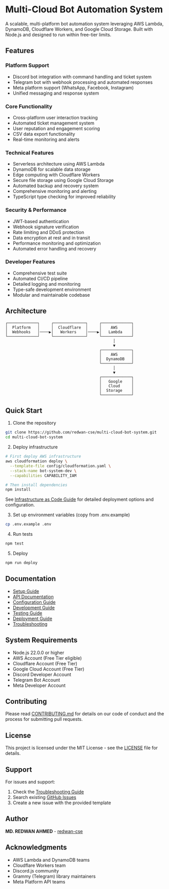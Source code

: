 # Multi-Cloud Bot Automation System

A scalable, multi-platform bot automation system leveraging AWS Lambda, DynamoDB, Cloudflare Workers, and Google Cloud Storage. Built with Node.js and designed to run within free-tier limits.

## Features

### Platform Support
- Discord bot integration with command handling and ticket system
- Telegram bot with webhook processing and automated responses
- Meta platform support (WhatsApp, Facebook, Instagram)
- Unified messaging and response system

### Core Functionality
- Cross-platform user interaction tracking
- Automated ticket management system
- User reputation and engagement scoring
- CSV data export functionality
- Real-time monitoring and alerts

### Technical Features
- Serverless architecture using AWS Lambda
- DynamoDB for scalable data storage
- Edge computing with Cloudflare Workers
- Secure file storage using Google Cloud Storage
- Automated backup and recovery system
- Comprehensive monitoring and alerting
- TypeScript type checking for improved reliability

### Security & Performance
- JWT-based authentication
- Webhook signature verification
- Rate limiting and DDoS protection
- Data encryption at rest and in transit
- Performance monitoring and optimization
- Automated error handling and recovery

### Developer Features
- Comprehensive test suite
- Automated CI/CD pipeline
- Detailed logging and monitoring
- Type-safe development environment
- Modular and maintainable codebase

## Architecture

```
┌─────────────┐     ┌──────────────┐     ┌─────────────┐
│  Platform   │     │  Cloudflare  │     │    AWS      │
│  Webhooks   │────▶│   Workers    │────▶│   Lambda    │
└─────────────┘     └──────────────┘     └─────────────┘
                                               │
                                               ▼
                                         ┌─────────────┐
                                         │    AWS      │
                                         │  DynamoDB   │
                                         └─────────────┘
                                               │
                                               ▼
                                         ┌─────────────┐
                                         │   Google    │
                                         │   Cloud     │
                                         │  Storage    │
                                         └─────────────┘
```

## Quick Start

1. Clone the repository
```bash
git clone https://github.com/redwan-cse/multi-cloud-bot-system.git
cd multi-cloud-bot-system
```

2. Deploy infrastructure
```bash
# First deploy AWS infrastructure
aws cloudformation deploy \
  --template-file config/cloudformation.yaml \
  --stack-name bot-system-dev \
  --capabilities CAPABILITY_IAM

# Then install dependencies
npm install
```

See [Infrastructure as Code Guide](./docs/Deployment.md#infrastructure-as-code-cloudformation) for detailed deployment options and configuration.

3. Set up environment variables (copy from .env.example)
```bash
cp .env.example .env
```

4. Run tests
```bash
npm test
```

5. Deploy
```bash
npm run deploy
```

## Documentation

- [Setup Guide](./docs/SetupGuide.md)
- [API Documentation](./docs/API.md)
- [Configuration Guide](./docs/Configuration.md)
- [Development Guide](./docs/Development.md)
- [Testing Guide](./docs/Testing.md)
- [Deployment Guide](./docs/Deployment.md)
- [Troubleshooting](./docs/Troubleshooting.md)

## System Requirements

- Node.js 22.0.0 or higher
- AWS Account (Free Tier eligible)
- Cloudflare Account (Free Tier)
- Google Cloud Account (Free Tier)
- Discord Developer Account
- Telegram Bot Account
- Meta Developer Account

## Contributing

Please read [CONTRIBUTING.md](CONTRIBUTING.md) for details on our code of conduct and the process for submitting pull requests.

## License

This project is licensed under the MIT License - see the [LICENSE](LICENSE) file for details.

## Support

For issues and support:
1. Check the [Troubleshooting Guide](./docs/Troubleshooting.md)
2. Search existing [GitHub Issues](https://github.com/redwan-cse/multi-cloud-bot-system/issues)
3. Create a new issue with the provided template

## Author

**MD. REDWAN AHMED** - [redwan-cse](https://github.com/redwan-cse)

## Acknowledgments

- AWS Lambda and DynamoDB teams
- Cloudflare Workers team
- Discord.js community
- Grammy (Telegram) library maintainers
- Meta Platform API teams